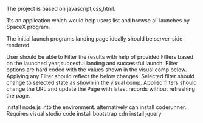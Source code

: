 The project is based on javascript,css,html.

Tts an application which would help users list and browse all launches by SpaceX
program.

The initial launch programs landing page ideally should be server-side-rendered.

User should be able to Filter the results with help of provided Filters based on the launched year,succesful landing and successful launch. 
Filter options are hard coded with the values shown in the visual comp below.
Applying any Filter should reflect the below changes:
Selected filter should change to selected state as shown in the visual comp.
Applied filters should change the URL and update the Page with latest records without
refreshing the page.

install node.js into the environment.
alternatively can install coderunner. 
Requires visual studio code
install bootstrap cdn
install jquery 









